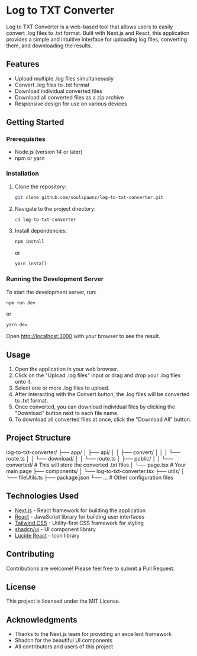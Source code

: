 # Log to TXT Converter

Log to TXT Converter is a web-based tool that allows users to easily convert .log files to .txt format.
Built with Next.js and React, this application provides a simple and intuitive interface for uploading log files, converting them, and downloading the results.

## Features

- Upload multiple .log files simultaneously
- Convert .log files to .txt format
- Download individual converted files
- Download all converted files as a zip archive
- Responsive design for use on various devices

## Getting Started

### Prerequisites

- Node.js (version 14 or later)
- npm or yarn

### Installation

1. Clone the repository:

   ```bash
   git clone github.com/soulspawnz/log-to-txt-converter.git
   ```

2. Navigate to the project directory:

   ```bash
   cd log-to-txt-converter
   ```

3. Install dependencies:

   ```bash
   npm install
   ```

   or

   ```bash
   yarn install
   ```

### Running the Development Server

To start the development server, run:

```bash
npm run dev
```

or

```bash
yarn dev
```

Open [http://localhost:3000](http://localhost:3000) with your browser to see the result.

## Usage

1. Open the application in your web browser.
2. Click on the "Upload .log files" input or drag and drop your .log files onto it.
3. Select one or more .log files to upload.
4. After interacting with the Convert button, the .log files will be converted to .txt format.
5. Once converted, you can download individual files by clicking the "Download" button next to each file name.
6. To download all converted files at once, click the "Download All" button.

## Project Structure

log-to-txt-converter/
├── app/
│ ├── api/
│ │ ├── convert/
│ │ │ └── route.ts
│ │ └── download/
│ │ └── route.ts
│ ├── public/
│ │ └── converted/ # This will store the converted .txt files
│ └── page.tsx # Your main page
├── components/
│ └── log-to-txt-converter.tsx
├── utils/
│ └── fileUtils.ts
├── package.json
└── ... # Other configuration files

## Technologies Used

- [Next.js](https://nextjs.org/) - React framework for building the application
- [React](https://reactjs.org/) - JavaScript library for building user interfaces
- [Tailwind CSS](https://tailwindcss.com/) - Utility-first CSS framework for styling
- [shadcn/ui](https://ui.shadcn.com/) - UI component library
- [Lucide React](https://lucide.dev/) - Icon library

## Contributing

Contributions are welcome! Please feel free to submit a Pull Request.

## License

This project is licensed under the MIT License.

## Acknowledgments

- Thanks to the Next.js team for providing an excellent framework
- Shadcn for the beautiful UI components
- All contributors and users of this project
